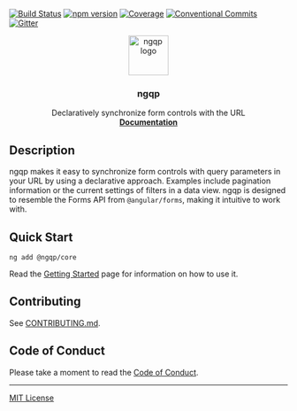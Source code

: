 [![Build Status](https://travis-ci.org/TNG/ngqp.svg?branch=master)](https://travis-ci.org/TNG/ngqp)
[![npm version](https://badge.fury.io/js/%40ngqp%2Fcore.svg)](https://www.npmjs.com/@ngqp/core)
[![Coverage](https://codecov.io/gh/TNG/ngqp/branch/master/graph/badge.svg)](https://codecov.io/gh/TNG/ngqp/)
[![Conventional Commits](https://img.shields.io/badge/Conventional%20Commits-1.0.0-green.svg)](https://conventionalcommits.org)
[![Gitter](https://img.shields.io/gitter/room/TNG/ngqp.svg?style=flat-square)](https://gitter.im/ngqp)

<p align="center">
    <a href="https://tng.github.io/ngqp">
        <img width="auto" height="72" src="https://raw.githubusercontent.com/TNG/ngqp/master/logo.svg?sanitize=true" alt="ngqp logo">
    </a>
</p>

<h3 align="center">ngqp</h3>

<p align="center">
    Declaratively synchronize form controls with the URL
    <br>
    <a href="https://tng.github.io/ngqp/#/docs"><strong>Documentation</strong></a>
</p>

## Description

ngqp makes it easy to synchronize form controls with query parameters in your URL by using a declarative approach. Examples
include pagination information or the current settings of filters in a data view. ngqp is designed to resemble the Forms API
from `@angular/forms`, making it intuitive to work with.

## Quick Start

```
ng add @ngqp/core
```

Read the [Getting Started](https://www.tng.github.io/ngqp/#/getting-started) page for information on how to use it.

## Contributing

See [CONTRIBUTING.md][contributing].

## Code of Conduct

Please take a moment to read the [Code of Conduct][coc].

---

[MIT License][license]

[license]: https://www.github.com/TNG/ngqp/blob/master/LICENSE
[contributing]: https://www.github.com/TNG/ngqp/blob/master/CONTRIBUTING.md
[coc]: https://www.github.com/TNG/ngqp/blob/master/CODE_OF_CONDUCT.md
